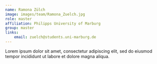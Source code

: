 ```yaml
---
name: Ramona Zülch
image: images/team/Ramona_Zuelch.jpg
role: master
affiliation: Philipps University of Marburg
group: master
links:
    email: zuelch@students.uni-marburg.de
---
```


Lorem ipsum dolor sit amet, consectetur adipiscing elit, sed do eiusmod tempor incididunt ut labore et dolore magna aliqua.
